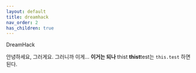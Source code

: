 ```yaml
---
layout: default
title: dreamhack
nav_order: 2
has_children: true
---
```


DreamHack

안녕하세요, 그러게요. 그러니까 이게...
**이거는 되나** thist **thist**test는 `this.test` 하면 된다. 
